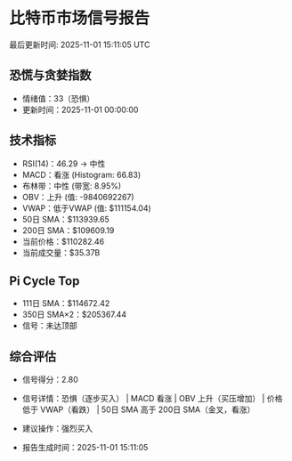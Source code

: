 # 比特币市场信号报告

最后更新时间: 2025-11-01 15:11:05 UTC

## 恐慌与贪婪指数
- 情绪值：33（恐惧）
- 更新时间：2025-11-01 00:00:00

## 技术指标
- RSI(14)：46.29 → 中性
- MACD：看涨 (Histogram: 66.83)
- 布林带：中性 (带宽: 8.95%)
- OBV：上升 (值: -9840692267)
- VWAP：低于VWAP (值: $111154.04)
- 50日 SMA：$113939.65
- 200日 SMA：$109609.19
- 当前价格：$110282.46
- 当前成交量：$35.37B

## Pi Cycle Top
- 111日 SMA：$114672.42
- 350日 SMA×2：$205367.44
- 信号：未达顶部

## 综合评估
- 信号得分：2.80
- 信号详情：恐惧（逐步买入） | MACD 看涨 | OBV 上升（买压增加） | 价格低于 VWAP（看跌） | 50日 SMA 高于 200日 SMA（金叉，看涨）
- 建议操作：强烈买入

- 报告生成时间：2025-11-01 15:11:05